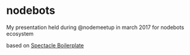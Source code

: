 # nodebots

My presentation held during @nodemeetup in march 2017 for nodebots ecosystem

based on [Spectacle Boilerplate](https://github.com/FormidableLabs/spectacle-boilerplate/)

